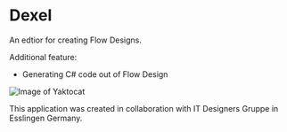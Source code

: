 # Dexel
An edtior for creating Flow Designs.

Additional feature:
- Generating C# code out of Flow Design 

![Image of Yaktocat](https://octodex.github.com/images/yaktocat.png)


This application was created in collaboration with IT Designers Gruppe in Esslingen Germany.
